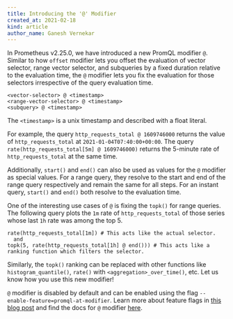 ```yaml
---
title: Introducing the '@' Modifier
created_at: 2021-02-18
kind: article
author_name: Ganesh Vernekar
---
```


In Prometheus v2.25.0, we have introduced a new PromQL modifier `@`. Similar to how `offset` modifier lets you offset the evaluation of vector selector, range vector selector, and subqueries by a fixed duration relative to the evaluation time, the `@` modifier lets you fix the evaluation for those selectors irrespective of the query evaluation time.

    <vector-selector> @ <timestamp>
    <range-vector-selector> @ <timestamp>
    <subquery> @ <timestamp>

The `<timestamp>` is a unix timestamp and described with a float literal.

For example, the query `http_requests_total @ 1609746000` returns the value of `http_requests_total` at `2021-01-04T07:40:00+00:00`. The query `rate(http_requests_total[5m] @ 1609746000)` returns the 5-minute rate of `http_requests_total` at the same time.

Additionally, `start()` and `end()` can also be used as values for the `@` modifier as special values. For a range query, they resolve to the start and end of the range query respectively and remain the same for all steps. For an instant query, `start()` and `end()` both resolve to the evaluation time.

One of the interesting use cases of `@` is fixing the `topk()` for range queries. The following query plots the `1m` rate of `http_requests_total` of those series whose last `1h` rate was among the top 5.

    rate(http_requests_total[1m]) # This acts like the actual selector.
      and
    topk(5, rate(http_requests_total[1h] @ end())) # This acts like a ranking function which filters the selector.

Similarly, the `topk()` ranking can be replaced with other functions like `histogram_quantile()`, `rate()` with `<aggregation>_over_time()`, etc. Let us know how you use this new modifier!

`@` modifier is disabled by default and can be enabled using the flag `--enable-feature=promql-at-modifier`. Learn more about feature flags in [this blog post](https://prometheus.io/blog/2021/02/17/introducing-feature-flags/) and find the docs for `@` modifier [here](https://prometheus.io/docs/prometheus/latest/querying/basics/#modifier).